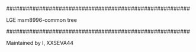 ########################################################

LGE msm8996-common tree

########################################################

Maintained by I, XXSEVA44
